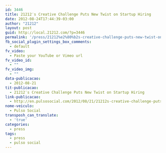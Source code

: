 ```yaml
---
id: 3446
title: 21212′s Creative Challenge Puts New Twist on Startup Hiring
date: 2012-08-24T17:44:39-03:00
author: "21212"
layout: post
guid: http://local.21212.com/?p=3446
permalink: '/press/21212%e2%80%b2s-creative-challenge-puts-new-twist-on-startup-hiring/'
fb_social_plugin_settings_box_comments:
  - default
fv_video:
  - Paste your YouTube or Vimeo url
fv_video_id:
  - ""
fv_video_img:
  - ""
data-publicacao:
  - 2012-08-21
tit-publicacao:
  - 21212′s Creative Challenge Puts New Twist on Startup Hiring
link-publicacao:
  - http://en.pulsosocial.com/2012/08/21/21212s-creative-challenge-puts-new-twist-on-startup-hiring/
nome-veiculo:
  - Pulso Social
transposh_can_translate:
  - 'true'
categories:
  - press
tags:
  - press
  - pulso social
---
```

